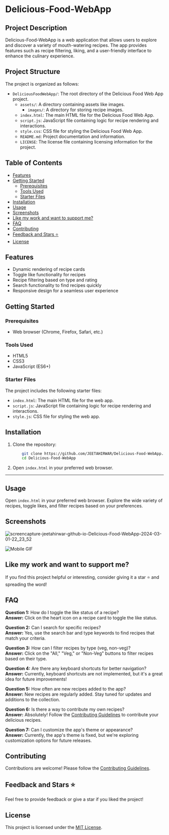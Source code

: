 # Delicious-Food-WebApp

## Project Description

Delicious-Food-WebApp is a web application that allows users to explore and discover a variety of mouth-watering recipes. The app provides features such as recipe filtering, liking, and a user-friendly interface to enhance the culinary experience.

## Project Structure

The project is organized as follows:

- `DeliciousFoodWebApp/`: The root directory of the Delicious Food Web App project.
  - `assets/`: A directory containing assets like images.
    - `images/`: A directory for storing recipe images.
  - `index.html`: The main HTML file for the Delicious Food Web App.
  - `script.js`: JavaScript file containing logic for recipe rendering and interactions.
  - `style.css`: CSS file for styling the Delicious Food Web App.
  - `README.md`: Project documentation and information.
  - `LICENSE`: The license file containing licensing information for the project.



## Table of Contents

- [Features](#features)
- [Getting Started](#getting-started)
  - [Prerequisites](#prerequisites)
  - [Tools Used](#tools-used)
  - [Starter Files](#starter-files)
- [Installation](#installation)
- [Usage](#usage)
- [Screenshots](#screenshots)
- [Like my work and want to support me?](#like-my-work-and-want-to-support-me)
- [FAQ](#faq)
- [Contributing](#contributing)
- [Feedback and Stars ⭐](#feedback-and-stars-)
- [License](#license)

## Features

- Dynamic rendering of recipe cards
- Toggle like functionality for recipes
- Recipe filtering based on type and rating
- Search functionality to find recipes quickly
- Responsive design for a seamless user experience

## Getting Started

### Prerequisites

- Web browser (Chrome, Firefox, Safari, etc.)

### Tools Used

- HTML5
- CSS3
- JavaScript (ES6+)

### Starter Files

The project includes the following starter files:

- `index.html`: The main HTML file for the web app.
- `script.js`: JavaScript file containing logic for recipe rendering and interactions.
- `style.js`: CSS file for styling the web app.

## Installation

1. Clone the repository:

    ```bash
        git clone https://github.com/JEETAHIRWAR/Delicious-Food-WebApp.git
        cd Delicious-Food-WebApp

2. Open `index.html` in your preferred web browser.

---

## Usage

Open `index.html` in your preferred web browser. Explore the wide variety of recipes, toggle likes, and filter recipes based on your preferences.

## Screenshots

![screencapture-jeetahirwar-github-io-Delicious-Food-WebApp-2024-03-01-22_23_52](https://github.com/JEETAHIRWAR/Delicious-Food-WebApp/assets/102626329/776c65e5-7eca-4b5f-982a-c02776bb71d9)

![Mobile GIF](./assets/images/mobile.gif)
## Like my work and want to support me?

If you find this project helpful or interesting, consider giving it a star ⭐ and spreading the word!


## FAQ

**Question 1:** How do I toggle the like status of a recipe?  
**Answer:** Click on the heart icon on a recipe card to toggle the like status.

**Question 2:** Can I search for specific recipes?  
**Answer:** Yes, use the search bar and type keywords to find recipes that match your criteria.

**Question 3:** How can I filter recipes by type (veg, non-veg)?  
**Answer:** Click on the "All," "Veg," or "Non-Veg" buttons to filter recipes based on their type.

**Question 4:** Are there any keyboard shortcuts for better navigation?  
**Answer:** Currently, keyboard shortcuts are not implemented, but it's a great idea for future improvements!

**Question 5:** How often are new recipes added to the app?  
**Answer:** New recipes are regularly added. Stay tuned for updates and additions to the collection.

**Question 6:** Is there a way to contribute my own recipes?  
**Answer:** Absolutely! Follow the [Contributing Guidelines](CONTRIBUTING.md) to contribute your delicious recipes.

**Question 7:** Can I customize the app's theme or appearance?  
**Answer:** Currently, the app's theme is fixed, but we're exploring customization options for future releases.

## Contributing

Contributions are welcome! Please follow the [Contributing Guidelines](CONTRIBUTING.md).

## Feedback and Stars ⭐

Feel free to provide feedback or give a star if you liked the project!

## License

This project is licensed under the [MIT License](LICENSE).
